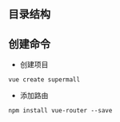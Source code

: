 ## 目录结构



## 创建命令

- 创建项目

```
vue create supermall
```

- 添加路由

```
npm install vue-router --save
```

